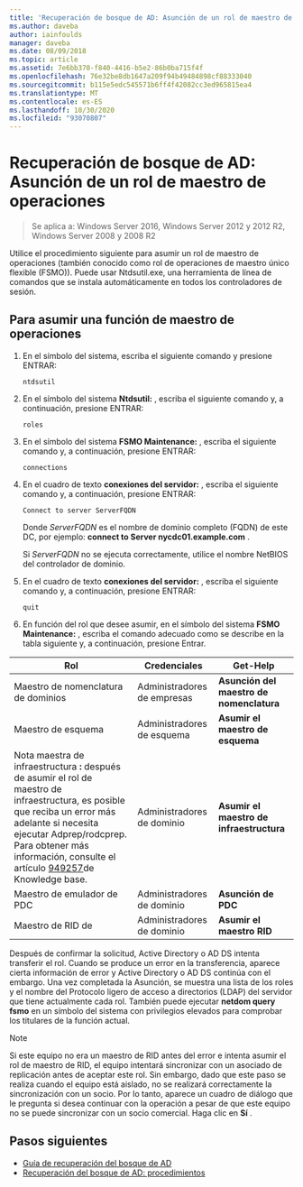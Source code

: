 ```yaml
---
title: 'Recuperación de bosque de AD: Asunción de un rol de maestro de operaciones'
ms.author: daveba
author: iainfoulds
manager: daveba
ms.date: 08/09/2018
ms.topic: article
ms.assetid: 7e6bb370-f840-4416-b5e2-86b0ba715f4f
ms.openlocfilehash: 76e32be8db1647a209f94b49484898cf88333040
ms.sourcegitcommit: b115e5edc545571b6ff4f42082cc3ed965815ea4
ms.translationtype: MT
ms.contentlocale: es-ES
ms.lasthandoff: 10/30/2020
ms.locfileid: "93070807"
---
```

# <a name="ad-forest-recovery---seizing-an-operations-master-role"></a>Recuperación de bosque de AD: Asunción de un rol de maestro de operaciones

>Se aplica a: Windows Server 2016, Windows Server 2012 y 2012 R2, Windows Server 2008 y 2008 R2

Utilice el procedimiento siguiente para asumir un rol de maestro de operaciones (también conocido como rol de operaciones de maestro único flexible (FSMO)). Puede usar Ntdsutil.exe, una herramienta de línea de comandos que se instala automáticamente en todos los controladores de sesión.

## <a name="to-seize-an-operations-master-role"></a>Para asumir una función de maestro de operaciones

1. En el símbolo del sistema, escriba el siguiente comando y presione ENTRAR:

   ```
   ntdsutil
   ```

2. En el símbolo del sistema **Ntdsutil:** , escriba el siguiente comando y, a continuación, presione ENTRAR:

   ```
   roles
   ```

3. En el símbolo del sistema **FSMO Maintenance:** , escriba el siguiente comando y, a continuación, presione ENTRAR:

   ```
   connections
   ```

4. En el cuadro de texto **conexiones del servidor:** , escriba el siguiente comando y, a continuación, presione ENTRAR:

   ```
   Connect to server ServerFQDN
   ```

   Donde *ServerFQDN* es el nombre de dominio completo (FQDN) de este DC, por ejemplo: **connect to Server nycdc01.example.com** .

   Si *ServerFQDN* no se ejecuta correctamente, utilice el nombre NetBIOS del controlador de dominio.

5. En el cuadro de texto **conexiones del servidor:** , escriba el siguiente comando y, a continuación, presione ENTRAR:

   ```
   quit
   ```

6. En función del rol que desee asumir, en el símbolo del sistema **FSMO Maintenance:** , escriba el comando adecuado como se describe en la tabla siguiente y, a continuación, presione Entrar.

|Rol|Credenciales|Get-Help|
|----------|-----------------|-------------|
|Maestro de nomenclatura de dominios|Administradores de empresas|**Asunción del maestro de nomenclatura**|
|Maestro de esquema|Administradores de esquema|**Asumir el maestro de esquema**|
|Nota maestra de infraestructura **:**  después de asumir el rol de maestro de infraestructura, es posible que reciba un error más adelante si necesita ejecutar Adprep/rodcprep. Para obtener más información, consulte el artículo [949257](https://support.microsoft.com/kb/949257)de Knowledge base.|Administradores de dominio|**Asumir el maestro de infraestructura**|
|Maestro de emulador de PDC|Administradores de dominio|**Asunción de PDC**|
|Maestro de RID de |Administradores de dominio|**Asumir el maestro RID**|

Después de confirmar la solicitud, Active Directory o AD DS intenta transferir el rol. Cuando se produce un error en la transferencia, aparece cierta información de error y Active Directory o AD DS continúa con el embargo. Una vez completada la Asunción, se muestra una lista de los roles y el nombre del Protocolo ligero de acceso a directorios (LDAP) del servidor que tiene actualmente cada rol. También puede ejecutar **netdom query fsmo** en un símbolo del sistema con privilegios elevados para comprobar los titulares de la función actual.

> [!NOTE]
> Si este equipo no era un maestro de RID antes del error e intenta asumir el rol de maestro de RID, el equipo intentará sincronizar con un asociado de replicación antes de aceptar este rol. Sin embargo, dado que este paso se realiza cuando el equipo está aislado, no se realizará correctamente la sincronización con un socio. Por lo tanto, aparece un cuadro de diálogo que le pregunta si desea continuar con la operación a pesar de que este equipo no se puede sincronizar con un socio comercial. Haga clic en **Sí** .

## <a name="next-steps"></a>Pasos siguientes

- [Guía de recuperación del bosque de AD](AD-Forest-Recovery-Guide.md)
- [Recuperación del bosque de AD: procedimientos](AD-Forest-Recovery-Procedures.md)
